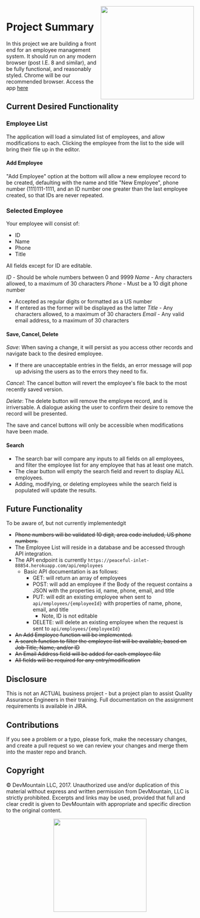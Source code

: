 <img src="https://devmounta.in/img/logowhiteblue.png" width="250" align="right">

# Project Summary

In this project we are building a front end for an employee management system.  It should run on any modern browser (post I.E. 8 and similar), and be fully functional, and reasonably styled.  Chrome will be our recommended browser.  Access the app [here](build/index.html)

## Current Desired Functionality

### Employee List

The application will load a simulated list of employees, and allow modifications to each.  Clicking the employee from the list to the side will bring their file up in the editor.

#### Add Employee

"Add Employee" option at the bottom will allow a new employee record to be created, defaulting with the name and title "New Employee", phone number (111)111-1111, and an ID number one greater than the last employee created, so that IDs are never repeated.

### Selected Employee

Your employee will consist of:

* ID
* Name
* Phone
* Title

All fields except for ID are editable.  

*ID* - Should be whole numbers between 0 and 9999
*Name* - Any characters allowed, to a maximum of 30 characters
*Phone* - Must be a 10 digit phone number
* Accepted as regular digits or formatted as a US number
* If entered as the former will be displayed as the latter
*Title* - Any characters allowed, to a maximum of 30 characters
*Email* - Any valid email address, to a maximum of 30 characters

#### Save, Cancel, Delete

*Save*: When saving a change, it will persist as you access other records and navigate back to the desired employee.
* If there are unacceptable entries in the fields, an error message will pop up advising the users as to the errors they need to fix.

*Cancel*: The cancel button will revert the employee's file back to the most recently saved version.

*Delete*: The delete button will remove the employee record, and is irriversable.  A dialogue asking the user to confirm their desire to remove the record will be presented.

The save and cancel buttons will only be accessible when modifications have been made.

#### Search

* The search bar will compare any inputs to all fields on all employees, and filter the employee list for any employee that has at least one match.
* The clear button will empty the search field and revert to display ALL employees.
* Adding, modifying, or deleting employees while the search field is populated will update the results.

## Future Functionality

To be aware of, but not currently implementedgit 

* <del>Phone numbers will be validated 10 digit, area code included, US phone numbers.</del>
* The Employee List will reside in a database and be accessed through API integration.
* The API endpoint is currently `https://peaceful-inlet-88854.herokuapp.com/api/employees`
  * Basic API documentation is as follows:
    * GET: will return an array of employees
    * POST: will add an employee if the Body of the request contains a JSON with the properties id, name, phone, email, and title
    * PUT: will edit an existing employee when sent to `api/employees/{employeeId}` with properties of name, phone, email, and title
      * Note, ID is not editable
    * DELETE: will delete an existing employee when the request is sent to `api/employees/{employeeId}`
* <del>An Add Employee function will be implemented.</del>
* <del>A search function to filter the employee list will be available, based on Job Title, Name, and/or ID</del>
* <del>An Email Address field will be added for each employee file</del>
* <del>All fields will be required for any entry/modification</del>

## Disclosure

This is not an ACTUAL business project - but a project plan to assist Quality Assurance Engineers in their training.  Full documentation on the assignment requirements is available in JIRA.

## Contributions

If you see a problem or a typo, please fork, make the necessary changes, and create a pull request so we can review your changes and merge them into the master repo and branch.

## Copyright

© DevMountain LLC, 2017. Unauthorized use and/or duplication of this material without express and written permission from DevMountain, LLC is strictly prohibited. Excerpts and links may be used, provided that full and clear credit is given to DevMountain with appropriate and specific direction to the original content.

<p align="center">
<img src="https://devmounta.in/img/logowhiteblue.png" width="250">
</p>